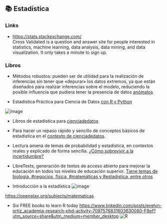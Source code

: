 ## 📚 Estadística 

### Links 

- https://stats.stackexchange.com/  
Cross Validated is a question and answer site for people interested in statistics, machine learning, data analysis, data mining, and data visualization. It only takes a minute to sign up.


### Libros

- Métodos robustos: pueden ser de utilidad para la realización de inferencias sin tener que «depurar» los datos extremos, ya que están diseñados para realizar inferencias sobre el modelo, reduciendo la posible influencia que pudiera tener la presencia de datos [anómalos](https://www.elsevier.es/es-revista-atencion-primaria-27-articulo-utilizacion-metodos-robustos-estadistica-inferencial-13049898#:~:text=Los%20m%C3%A9todos%20robustos%20pueden%20ser,presencia%20de%20datos%20an%C3%B3malos13)

- Estadística Práctica para Ciencia de Datos [con R y Python](https://dogramcode.com/bloglibros/ciencia-de-datos?fbclid=IwAR3rtthx_lAFyS1nPE9GjW61dUEmAwD_kpu2fd9EXwZ1pzthdQgQLrjoU8k)

![image](https://user-images.githubusercontent.com/82233779/211324715-39d5f0b1-c8fc-430e-9435-60c6c3d7162b.png)


- Libros de estadistica para [cienciadedatos](https://www.linkedin.com/posts/evelyn-ortiz_mi-top-libros-de-estad%C3%ADstica-para-data-activity-7023293762931949568-k7DE?utm_source=share&utm_medium=member_desktop)  



- Para hacer un repaso rápido y sencillo de conceptos básicos de estadistica en el [contexto de cienciadedatos](https://www.linkedin.com/posts/evelyn-ortiz_libros-estadistica-cienciadedatos-activity-7028526419882176512-tq5S?utm_source=share&utm_medium=member_desktop).


- Lectura amena de temas de probabilidad y estadística, en contextos reales y explicado de forma sencilla. [¿Cómo sobrevivir a la incertidumbre?](https://www.linkedin.com/feed/update/urn:li:activity:7030903235808763904?updateEntityUrn=urn%3Ali%3Afs_feedUpdate%3A%28V2%2Curn%3Ali%3Aactivity%3A7030903235808763904%29)


- LibreTexts, generación de textos de acceso abierto para mejorar la educación en todos los niveles de educación superior. [Tiene temas de biología, #negocios, física, #matemáticas y #estadistica, entre otros](https://www.linkedin.com/posts/evelyn-ortiz_libros-negocios-matemaerticas-activity-7038558865096900608-wBzH?utm_source=share&utm_medium=member_desktop)

- Introducción a la estadística 
![image](https://github.com/EvelynOr/Publicaciones/assets/82233779/28e799c2-214d-4031-9bf5-6591c2c7a056)

https://openstax.org/subjects/matematicas

- Six FREE books to learn R today
https://www.linkedin.com/posts/evelyn-ortiz_academia-research-phd-activity-7097576831603630080-F8ef?utm_source=share&utm_medium=member_desktop 
![R](https://github.com/EvelynOr/Publicaciones/assets/82233779/b2a29836-6266-4437-9364-5aeb5bdd5ebd)



